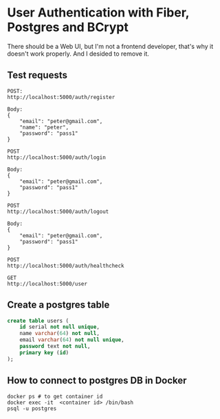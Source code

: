 # User Authentication with Fiber, Postgres and BCrypt

There should be a Web UI, but I'm not a frontend developer, that's why it doesn't work properly. And I desided to remove it.


## Test requests

```
POST: 
http://localhost:5000/auth/register

Body:
{
    "email": "peter@gmail.com",
    "name": "peter",
    "password": "pass1"
}
```

```
POST
http://localhost:5000/auth/login

Body:
{
    "email": "peter@gmail.com",
    "password": "pass1"
}
```

```
POST
http://localhost:5000/auth/logout

Body:
{
    "email": "peter@gmail.com",
    "password": "pass1"
}
```

```
POST
http://localhost:5000/auth/healthcheck
```

```
GET
http://localhost:5000/user
```

## Create a postgres table

```sql
create table users (
    id serial not null unique,
    name varchar(64) not null, 
    email varchar(64) not null unique,
    password text not null,
    primary key (id)
);
```

## How to connect to postgres DB in Docker

```shell
docker ps # to get container id
docker exec -it  <container id> /bin/bash
psql -u postgres
```
